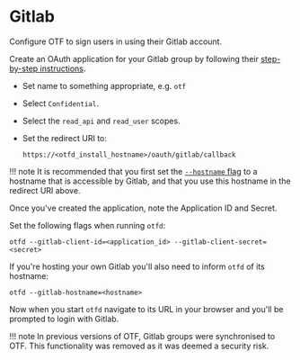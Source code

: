 # Gitlab

Configure OTF to sign users in using their Gitlab account.

Create an OAuth application for your Gitlab group by following their [step-by-step instructions](https://docs.gitlab.com/ee/integration/oauth_provider.html#group-owned-applications).

* Set name to something appropriate, e.g. `otf`
* Select `Confidential`.
* Select the `read_api` and `read_user` scopes.
* Set the redirect URI to:

    `https://<otfd_install_hostname>/oauth/gitlab/callback`

!!! note
    It is recommended that you first set the [`--hostname` flag](../../../config/flags/#-hostname) to a hostname that is accessible by Gitlab, and that you use this hostname in the redirect URI above.

Once you've created the application, note the Application ID and Secret.

Set the following flags when running `otfd`:

```
otfd --gitlab-client-id=<application_id> --gitlab-client-secret=<secret>
```

If you're hosting your own Gitlab you'll also need to inform `otfd` of its hostname:

```
otfd --gitlab-hostname=<hostname>
```

Now when you start `otfd` navigate to its URL in your browser and you'll be prompted to login with Gitlab.

!!! note
    In previous versions of OTF, Gitlab groups were synchronised to OTF. This functionality was removed as it was deemed a security risk.

